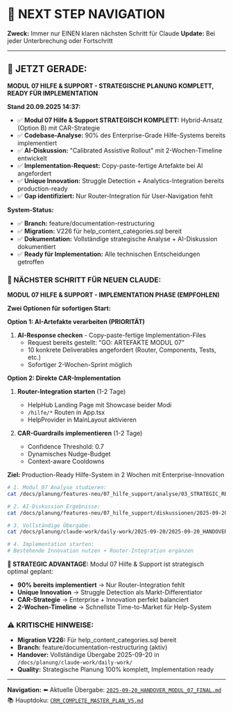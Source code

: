 # 🧭 NEXT STEP NAVIGATION

**Zweck:** Immer nur EINEN klaren nächsten Schritt für Claude
**Update:** Bei jeder Unterbrechung oder Fortschritt

---

## 🎯 JETZT GERADE:

**MODUL 07 HILFE & SUPPORT - STRATEGISCHE PLANUNG KOMPLETT, READY FÜR IMPLEMENTATION**

**Stand 20.09.2025 14:37:**
- ✅ **Modul 07 Hilfe & Support STRATEGISCH KOMPLETT:** Hybrid-Ansatz (Option B) mit CAR-Strategie
- ✅ **Codebase-Analyse:** 90% des Enterprise-Grade Hilfe-Systems bereits implementiert
- ✅ **AI-Diskussion:** "Calibrated Assistive Rollout" mit 2-Wochen-Timeline entwickelt
- ✅ **Implementation-Request:** Copy-paste-fertige Artefakte bei AI angefordert
- ✅ **Unique Innovation:** Struggle Detection + Analytics-Integration bereits production-ready
- ✅ **Gap identifiziert:** Nur Router-Integration für User-Navigation fehlt

**System-Status:**
- ✅ **Branch:** feature/documentation-restructuring
- ✅ **Migration:** V226 für help_content_categories.sql bereit
- ✅ **Dokumentation:** Vollständige strategische Analyse + AI-Diskussion dokumentiert
- ✅ **Ready für Implementation:** Alle technischen Entscheidungen getroffen

### 🚨 NÄCHSTER SCHRITT FÜR NEUEN CLAUDE:

**MODUL 07 HILFE & SUPPORT - IMPLEMENTATION PHASE (EMPFOHLEN)**

**Zwei Optionen für sofortigen Start:**

**Option 1: AI-Artefakte verarbeiten (PRIORITÄT)**
1. **AI-Response checken** - Copy-paste-fertige Implementation-Files
   - Request bereits gestellt: "GO: ARTEFAKTE MODUL 07"
   - 10 konkrete Deliverables angefordert (Router, Components, Tests, etc.)
   - Sofortiger 2-Wochen-Sprint möglich

**Option 2: Direkte CAR-Implementation**
1. **Router-Integration starten** (1-2 Tage)
   - HelpHub Landing Page mit Showcase beider Modi
   - `/hilfe/*` Routen in App.tsx
   - HelpProvider in MainLayout aktivieren

2. **CAR-Guardrails implementieren** (1-2 Tage)
   - Confidence Threshold: 0.7
   - Dynamisches Nudge-Budget
   - Context-aware Cooldowns

**Ziel:** Production-Ready Hilfe-System in 2 Wochen mit Enterprise-Innovation

```bash
# 1. Modul 07 Analyse studieren:
cat /docs/planung/features-neu/07_hilfe_support/analyse/03_STRATEGIC_RECOMMENDATIONS.md

# 2. AI-Diskussion Ergebnisse:
cat /docs/planung/features-neu/07_hilfe_support/diskussionen/2025-09-20_KI_NACHFRAGE_ANTWORT_WUERDIGUNG.md

# 3. Vollständige Übergabe:
cat /docs/planung/claude-work/daily-work/2025-09-20/2025-09-20_HANDOVER_MODUL_07_FINAL.md

# 4. Implementation starten:
# Bestehende Innovation nutzen + Router-Integration ergänzen
```

**🎯 STRATEGIC ADVANTAGE:**
Modul 07 Hilfe & Support ist strategisch optimal geplant:
- **90% bereits implementiert** → Nur Router-Integration fehlt
- **Unique Innovation** → Struggle Detection als Markt-Differentiator
- **CAR-Strategie** → Enterprise + Innovation perfekt balanciert
- **2-Wochen-Timeline** → Schnellste Time-to-Market für Help-System

### ⚠️ KRITISCHE HINWEISE:
- **Migration V226:** Für help_content_categories.sql bereit
- **Branch:** feature/documentation-restructuring (aktiv)
- **Handover:** Vollständige Übergabe 2025-09-20 in `/docs/planung/claude-work/daily-work/`
- **Quality:** Strategische Planung 100% komplett, Implementation ready

---

**Navigation:**
⬅️ Aktuelle Übergabe: [`2025-09-20_HANDOVER_MODUL_07_FINAL.md`](/docs/planung/claude-work/daily-work/2025-09-20/)
📚 Hauptdoku: [`CRM_COMPLETE_MASTER_PLAN_V5.md`](/docs/planung/)